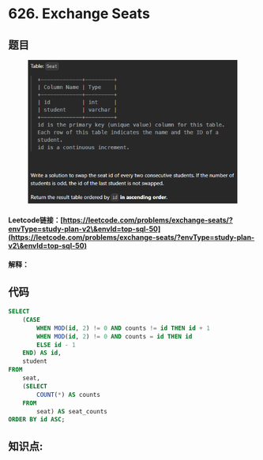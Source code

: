 # 626. Exchange Seats

## 题目

<figure><img src="../../.gitbook/assets/image (14).png" alt=""><figcaption></figcaption></figure>

#### Leetcode链接：[https://leetcode.com/problems/exchange-seats/?envType=study-plan-v2\&envId=top-sql-50](https://leetcode.com/problems/exchange-seats/?envType=study-plan-v2\&envId=top-sql-50)

#### 解释：

## 代码

```sql
SELECT
    (CASE
        WHEN MOD(id, 2) != 0 AND counts != id THEN id + 1
        WHEN MOD(id, 2) != 0 AND counts = id THEN id
        ELSE id - 1
    END) AS id,
    student
FROM
    seat,
    (SELECT
        COUNT(*) AS counts
    FROM
        seat) AS seat_counts
ORDER BY id ASC;
```

## **知识点:**&#x20;
